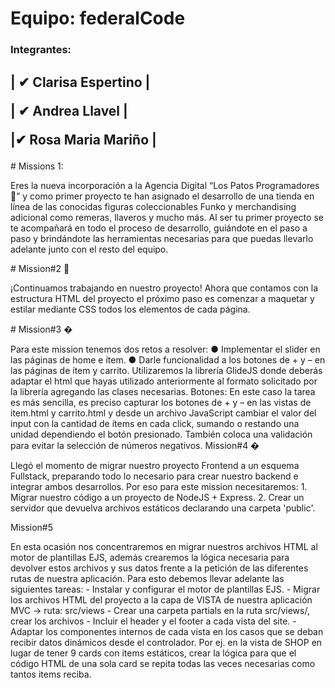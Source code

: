 
<h1>Equipo: federalCode</h1>
<h3>Integrantes:</h3>
<h2>
<p>| ✔ Clarisa Espertino |</p>
<p>| ✔ Andrea Llavel     |</p> 
<p> |✔ Rosa Maria Mariño |</p>
</h2>
# Missions 1:
<p>
Eres la nueva incorporación a la Agencia Digital “Los Patos
Programadores 🦆” y como primer proyecto te han asignado el
desarrollo de una tienda en línea de las conocidas figuras coleccionables
Funko y merchandising adicional como remeras, llaveros y mucho más.
Al ser tu primer proyecto se te acompañará en todo el proceso de
desarrollo, guiándote en el paso a paso y brindándote las herramientas
necesarias para que puedas llevarlo adelante junto con el resto del
equipo.
</p>
# Mission#2 🚀
<p>¡Continuamos trabajando en nuestro proyecto!
Ahora que contamos con la estructura HTML del proyecto el próximo
paso es comenzar a maquetar y estilar mediante CSS todos los
elementos de cada página.</p>
# Mission#3 �
<p>
  Para este mission tenemos dos retos a resolver:
● Implementar el slider en las páginas de home e ítem.
● Darle funcionalidad a los botones de + y – en las páginas de ítem y
carrito.
Utilizaremos la librería GlideJS donde deberás adaptar el html que hayas
utilizado anteriormente al formato solicitado por la librería agregando las
clases necesarias.
Botones:
En este caso la tarea es más sencilla, es preciso capturar los botones de
+ y – en las vistas de item.html y carrito.html y desde un archivo
JavaScript cambiar el valor del input con la cantidad de ítems en cada
click, sumando o restando una unidad dependiendo el botón presionado.
También coloca una validación para evitar la selección de números
negativos.
Mission#4 �
<p>
Llegó el momento de migrar nuestro proyecto Frontend a un esquema
Fullstack, preparando todo lo necesario para crear nuestro backend e
integrar ambos desarrollos.
Por eso para este mission necesitaremos:
1. Migrar nuestro código a un proyecto de NodeJS + Express.
2. Crear un servidor que devuelva archivos estáticos declarando una
carpeta 'public'.
</p>
Mission#5
<p>
En esta ocasión nos concentraremos en migrar nuestros archivos HTML
al motor de plantillas EJS, además crearemos la lógica necesaria para
devolver estos archivos y sus datos frente a la petición de las diferentes
rutas de nuestra aplicación.
Para esto debemos llevar adelante las siguientes tareas:
- Instalar y configurar el motor de plantillas EJS.
- Migrar los archivos HTML del proyecto a la capa de VISTA de
nuestra aplicación MVC -> ruta: src/views
- Crear una carpeta partials en la ruta src/views/, crear los archivos
- Incluir el header y el footer a cada vista del site.
- Adaptar los componentes internos de cada vista en los casos que
se deban recibir datos dinámicos desde el controlador. Por ej. en la
vista de SHOP en lugar de tener 9 cards con items estáticos, crear
la lógica para que el código HTML de una sola card se repita todas
las veces necesarias como tantos items reciba.

